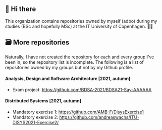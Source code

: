 ## 👋 Hi there
This organization contains repositories owned by myself (adbo) during my studies (BSc and hopefully MSc) at the IT University of Copenhagen. 👨‍🎓

## 🗃️ More repositories
Naturally, I have not created the repository for each and every group I've been in, so the repository list is incomplete. The following is a list of repositories owned by my groups but not by my Github profile.

#### Analysis, Design and Software Architecture [2021, autumn]
- Exam project: https://github.com/BDSA-2021/BDSA21-Say-AAAAAA

#### Distributed Systems [2021, autumn]
- Mandatory exercise 1: https://github.com/AMB-F/DisysExercise1
- Mandatory exercise 2: https://github.com/andreaswachs/ITU-DISYS2021-Exercise2/

